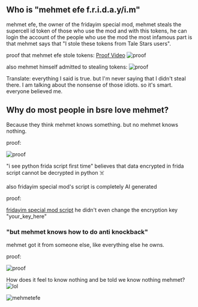 ## Who is "mehmet efe f.r.i.d.a.y/i.m"

mehmet efe, the owner of the fridayim special mod,
mehmet steals the supercell id token of those who use the mod
and with this tokens, he can login the account of the people who use the mod
the most infamous part is that mehmet says that "I stole these tokens from Tale Stars users".

proof that mehmet efe stole tokens:
[Proof Video](https://vimeo.com/1061349822/bf9ada8ba1?ts=0&share=copy)
![proof](https://github.com/TaleTeam/mehmetefefridayim/blob/main/images/img3.png?raw=true)

also mehmet himself admitted to stealing tokens:
![proof](https://github.com/TaleTeam/mehmetefefridayim/blob/main/images/img2.png?raw=true)

Translate:
everything I said is true.
but I'm never saying that I didn't steal there.
I am talking about the nonsense of those idiots.
so it's smart.
everyone believed me.

## Why do most people in bsre love mehmet?

Because they think mehmet knows something.
but no mehmet knows nothing.

proof:

![proof](https://github.com/TaleTeam/mehmetefefridayim/blob/main/images/img4.png?raw=true)

"i see python frida script first time"
believes that data encrypted in frida script cannot be decrypted in python ☠️

also fridayim special mod's script is completely AI generated

proof:

[fridayim special mod script](https://github.com/TaleTeam/mehmetefefridayim/blob/main/fridayimmodscript.js)
he didn't even change the encryption key "your_key_here"

### "but mehmet knows how to do anti knockback"

mehmet got it from someone else, like everything else he owns.

proof:

![proof](https://github.com/TaleTeam/mehmetefefridayim/blob/main/images/img5.png?raw=true)

How does it feel to know nothing and be told we know nothing mehmet?
![lol](https://github.com/TaleTeam/mehmetefefridayim/blob/main/images/img1.jpg?raw=true)

![mehmetefe](https://github.com/TaleTeam/mehmetefefridayim/blob/main/images/mehmetefe.png?raw=true)
